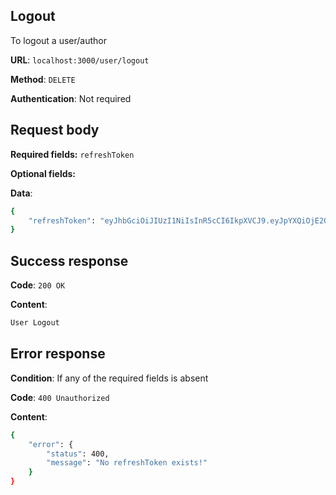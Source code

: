 ## Logout

To logout a user/author

**URL**: `localhost:3000/user/logout`

**Method**: `DELETE`

**Authentication**: Not required

## Request body

**Required fields:** `refreshToken`

**Optional fields:**

**Data**:

```bash
{
    "refreshToken": "eyJhbGciOiJIUzI1NiIsInR5cCI6IkpXVCJ9.eyJpYXQiOjE2OTY2NzU1NTgsImV4cCI6MTY5Njc2MTk1OCwiYXVkIjoiXCI2NTIxMWJmYWEyZGYxZDIyYzk4OTQzMTVcIiIsImlzcyI6InRhemJpbnVyLmluZm8ifQ.z0viUYgqnup3WnRYGmGRwqLjMc4St_a00O0tTd8de4w"
}
```

## Success response

**Code**: `200 OK`

**Content**:

```bash
User Logout
```

## Error response

**Condition**: If any of the required fields is absent

**Code**: `400 Unauthorized`

**Content**:

```bash
{
    "error": {
        "status": 400,
        "message": "No refreshToken exists!"
    }
}
```
